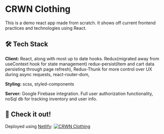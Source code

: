 # CRWN Clothing

This is a demo react app made from scratch. It shows off current frontend practices and technologies using React.


## 🛠 Tech Stack

**Client:** React, along with most up to date hooks. Redux(migrated away from useContext hook for state management) redux-persist(Item and cart data persisting through page refresh), Redux-Thunk for more control over UX during async requests, react-router-dom,

**Styling:** scss, styled-components

**Server:** Google Firebase integration. Full user authorization functionality, noSql db for tracking inventory and user info.


## 🔗 Check it out!
Deployed using [Netlify](https://www.netlify.com/): [![CRWN Clothing](https://img.shields.io/badge/CRWN_Clothing-000?style=for-the-badge&logoColor=white)](https://visionary-paprenjak-d606cf.netlify.app/)
